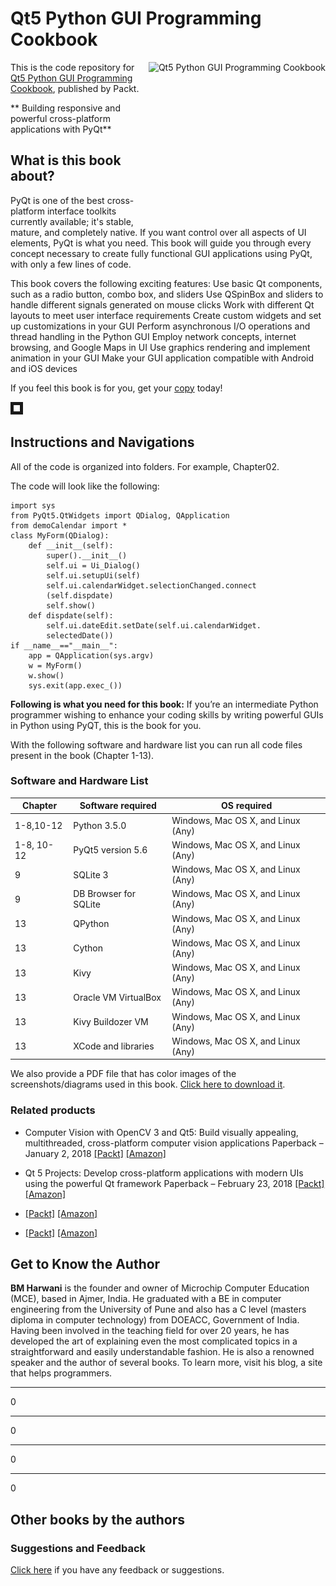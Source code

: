 # Qt5 Python GUI Programming Cookbook

<a href="https://www.packtpub.com/application-development/qt5-python-gui-programming-cookbook?utm_source=github&utm_medium=repository&utm_campaign=9781788831000 "><img src="https://d1ldz4te4covpm.cloudfront.net/sites/default/files/imagecache/ppv4_main_book_cover/B09894_cover.png" alt="Qt5 Python GUI Programming Cookbook" height="256px" align="right"></a>

This is the code repository for [Qt5 Python GUI Programming Cookbook](https://www.packtpub.com/application-development/qt5-python-gui-programming-cookbook?utm_source=github&utm_medium=repository&utm_campaign=9781788831000 ), published by Packt.

**	Building responsive and powerful cross-platform applications with PyQt**

## What is this book about?
PyQt is one of the best cross-platform interface toolkits currently available; it's stable, mature, and completely native. If you want control over all aspects of UI elements, PyQt is what you need. This book will guide you through every concept necessary to create fully functional GUI applications using PyQt, with only a few lines of code.

This book covers the following exciting features:
Use basic Qt components, such as a radio button, combo box, and sliders 
Use QSpinBox and sliders to handle different signals generated on mouse clicks 
Work with different Qt layouts to meet user interface requirements 
Create custom widgets and set up customizations in your GUI 
Perform asynchronous I/O operations and thread handling in the Python GUI 
Employ network concepts, internet browsing, and Google Maps in UI 
Use graphics rendering and implement animation in your GUI 
Make your GUI application compatible with Android and iOS devices 

If you feel this book is for you, get your [copy](https://www.amazon.com/dp/1-788-83100-4) today!

<a href="https://www.packtpub.com/?utm_source=github&utm_medium=banner&utm_campaign=GitHubBanner"><img src="https://raw.githubusercontent.com/PacktPublishing/GitHub/master/GitHub.png" 
alt="https://www.packtpub.com/" border="5" /></a>

## Instructions and Navigations
All of the code is organized into folders. For example, Chapter02.

The code will look like the following:
```
import sys
from PyQt5.QtWidgets import QDialog, QApplication
from demoCalendar import *
class MyForm(QDialog):
    def __init__(self):
        super().__init__()
        self.ui = Ui_Dialog()
        self.ui.setupUi(self)
        self.ui.calendarWidget.selectionChanged.connect
        (self.dispdate)
        self.show()
    def dispdate(self):
        self.ui.dateEdit.setDate(self.ui.calendarWidget.
        selectedDate())
if __name__=="__main__":
    app = QApplication(sys.argv)
    w = MyForm()
    w.show()
    sys.exit(app.exec_())
```

**Following is what you need for this book:**
If you’re an intermediate Python programmer wishing to enhance your coding skills by writing powerful GUIs in Python using PyQT, this is the book for you.

With the following software and hardware list you can run all code files present in the book (Chapter 1-13).
### Software and Hardware List
| Chapter | Software required | OS required |
| -------- | ------------------------------------ | ----------------------------------- |
| 1-8,10-12  | Python 3.5.0 | Windows, Mac OS X, and Linux (Any) |
| 1-8, 10-12 | PyQt5 version 5.6 | Windows, Mac OS X, and Linux (Any) |
| 9 | SQLite 3 | Windows, Mac OS X, and Linux (Any) |
| 9 | DB Browser for SQLite | Windows, Mac OS X, and Linux (Any) |
| 13 | QPython | Windows, Mac OS X, and Linux (Any) |
| 13 | Cython | Windows, Mac OS X, and Linux (Any) |
| 13 | Kivy | Windows, Mac OS X, and Linux (Any) |
| 13 | Oracle VM VirtualBox | Windows, Mac OS X, and Linux (Any) |
| 13 | Kivy Buildozer VM | Windows, Mac OS X, and Linux (Any) |
| 13 | XCode and libraries | Windows, Mac OS X, and Linux (Any) |

We also provide a PDF file that has color images of the screenshots/diagrams used in this book. [Click here to download it](https://www.packtpub.com/sites/default/files/downloads/Qt5PythonGUIProgrammingCookbook_ColorImages.pdf).

### Related products
* Computer Vision with OpenCV 3 and Qt5: Build visually appealing, multithreaded, cross-platform computer vision applications Paperback  – January 2, 2018  [[Packt]](https://www.amazon.com/Computer-Vision-OpenCV-multithreaded-cross-platform/dp/178847239X/ref=sr_1_1?ie=UTF8&qid=1532586055&sr=8-1&keywords=Computer+Vision+with+OpenCV+3+and+Qt5&dpID=51Z4u1hLAzL&preST=_SX218_BO1,204,203,200_QL40_&dpSrc=srch&utm_source=github&utm_medium=repository&utm_campaign=) [[Amazon]](https://www.amazon.com/dp/1-788-47239-X)

* Qt 5 Projects: Develop cross-platform applications with modern UIs using the powerful Qt framework Paperback  – February 23, 2018  [[Packt]](https://www.amazon.com/Qt-Projects-cross-platform-applications-framework/dp/1788293886/ref=sr_1_2_sspa?s=books&ie=UTF8&qid=1532586126&sr=1-2-spons&keywords=Qt+5+Projects&psc=1&utm_source=github&utm_medium=repository&utm_campaign=) [[Amazon]](https://www.amazon.com/dp/)

*  [[Packt]]() [[Amazon]](https://www.amazon.com/dp/)

*  [[Packt]]() [[Amazon]](https://www.amazon.com/dp/)

## Get to Know the Author
**BM Harwani**
is the founder and owner of Microchip Computer Education (MCE), based in Ajmer, India. He graduated with a BE in computer engineering from the University of Pune and also has a C level (masters diploma in computer technology) from DOEACC, Government of India. Having been involved in the teaching field for over 20 years, he has developed the art of explaining even the most complicated topics in a straightforward and easily understandable fashion. He is also a renowned speaker and the author of several books. To learn more, visit his blog, a site that helps programmers.

****
0

****
0

****
0

****
0

## Other books by the authors
[]()

[]()

[]()

[]()

[]()

### Suggestions and Feedback
[Click here](https://docs.google.com/forms/d/e/1FAIpQLSdy7dATC6QmEL81FIUuymZ0Wy9vH1jHkvpY57OiMeKGqib_Ow/viewform) if you have any feedback or suggestions.


